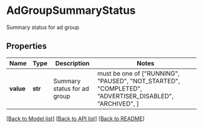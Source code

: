 # AdGroupSummaryStatus

Summary status for ad group

## Properties
Name | Type | Description | Notes
------------ | ------------- | ------------- | -------------
**value** | **str** | Summary status for ad group |  must be one of ["RUNNING", "PAUSED", "NOT_STARTED", "COMPLETED", "ADVERTISER_DISABLED", "ARCHIVED", ]

[[Back to Model list]](../README.md#documentation-for-models) [[Back to API list]](../README.md#documentation-for-api-endpoints) [[Back to README]](../README.md)


